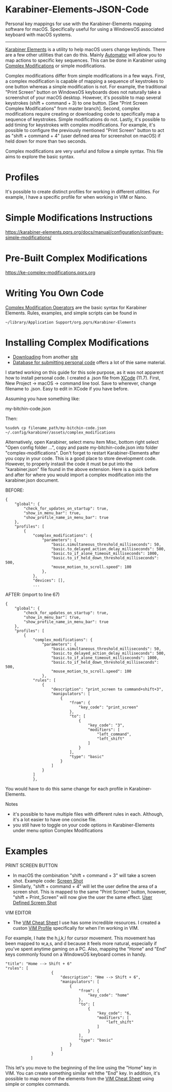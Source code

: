 # Karabiner-Elements-JSON-Code
Personal key mappings for use with the Karabiner-Elements mapping software for macOS. Specifically useful for using a WindowsOS associated keyboard with macOS systems.

---------

[Karabiner Elements](https://karabiner-elements.pqrs.org) is a utility to help macOS users change keybinds. There are a few other utilities that can do this. Mainly [Automator](https://support.apple.com/guide/automator/welcome/mac) will allow you to map actions to specific key sequences. This can be done in Karabiner using [Complex Modifications](https://ke-complex-modifications.pqrs.org) or simple modifications. 

Complex modifications differ from simple modifications in a few ways. First, a complex modification is capable of mapping a sequence of keystrokes to one button whereas a simple modification is not. For example, the traditional "Print Screen" button on WindowsOS keyboards does not naturally take a screenshot of your macOS desktop. However, it's possible to map several keystrokes (shift + command + 3) to one button. [See "Print Screen Complex Modifications" from master branch]. Second, complex modifications require creating or downloading code to specifically map a sequence of keystrokes. Simple modifications do not. Lastly, it's possible to add timing for keystrokes with complex modifications. For example, it's possible to configure the previously mentioned "Print Screen" button to act as "shift + command + 4" (user defined area for screenshot on macOS) if held down for more than two seconds. 

Complex modifications are very useful and follow a simple syntax. This file aims to explore the basic syntax.

# Profiles

It's possible to create distinct profiles for working in different utilities. For example, I have a specific profile for when working in VIM or Nano. 

# Simple Modifications Instructions

https://karabiner-elements.pqrs.org/docs/manual/configuration/configure-simple-modifications/

# Pre-Built Complex Modifications

https://ke-complex-modifications.pqrs.org

# Writing You Own Code

[Complex Modification Operators](https://karabiner-elements.pqrs.org/docs/json/complex-modifications-manipulator-definition/) are the basic syntax for Karabiner Elements. Rules, examples, and simple scripts can be found in 

~~~~~~~~~~~~~~
~/library/Application Support/org.pqrs/Karabiner-Elements
~~~~~~~~~~~~~~

# Installing Complex Modifications

- [Downloading](https://karabiner-elements.pqrs.org/docs/manual/configuration/configure-complex-modifications/) from another [site](https://ke-complex-modifications.pqrs.org)
- [Database for submitting personal code](https://github.com/pqrs-org/KE-complex_modifications) offers a lot of thie same material.

I started working on this guide for this sole purpose, as it was not apparent how to install personal code. I created a .json file from [XCode](https://developer.apple.com/xcode/) (11.7). First, New Project -> macOS -> command line tool. Save to wherever, change filename to .json. Easy to edit in XCode if you have before.

Assuming you have something like:

my-bitchin-code.json

Then:
~~~~~~~~~~~~~~~
%sudo% cp filename_path/my-bitchin-code.json ~/.config/karabiner/assets/complex_modifications
~~~~~~~~~~~~~~~
Alternatively, open Karabiner, select menu item Misc, bottom right select "Open config folder ...", copy and paste my-bitchin-code.json into folder "complex-modifications". Don't forget to restart Karabiner-Elements after you copy in your code. This is a good place to store development code. However, to properly instasll the code it must be put into the "karabiner.json" file found in the above extension. Here is a quick before and after for where you would import a complex modification into the karabiner.json document.

BEFORE:
~~~~~~~~~~~~~~~~~~
{
    "global": {
        "check_for_updates_on_startup": true,
        "show_in_menu_bar": true,
        "show_profile_name_in_menu_bar": true
    },
    "profiles": [
        {
            "complex_modifications": {
                "parameters": {
                    "basic.simultaneous_threshold_milliseconds": 50,
                    "basic.to_delayed_action_delay_milliseconds": 500,
                    "basic.to_if_alone_timeout_milliseconds": 1000,
                    "basic.to_if_held_down_threshold_milliseconds": 500,
                    "mouse_motion_to_scroll.speed": 100
                },
            },
            "devices": [],
            ...
~~~~~~~~~~~~~~~~~~
AFTER: (import to line 67)
~~~~~
{
    "global": {
        "check_for_updates_on_startup": true,
        "show_in_menu_bar": true,
        "show_profile_name_in_menu_bar": true
    },
    "profiles": [
        {
            "complex_modifications": {
                "parameters": {
                    "basic.simultaneous_threshold_milliseconds": 50,
                    "basic.to_delayed_action_delay_milliseconds": 500,
                    "basic.to_if_alone_timeout_milliseconds": 1000,
                    "basic.to_if_held_down_threshold_milliseconds": 500,
                    "mouse_motion_to_scroll.speed": 100
                },
            "rules": [
                {
                    "description": "print_screen to command+shift+3",
                    "manipulators": [
                        {
                            "from": {
                                "key_code": "print_screen"
                            },
                            "to": [
                                {
                                    "key_code": "3",
                                    "modifiers": [
                                        "left_command",
                                        "left_shift"
                                    ]
                                }
                            ],
                            "type": "basic"
                        }
                    ]
                }
            ]
            },
~~~~~
You would have to do this same change for each profile in Karabiner-Elements.

Notes
- it's possible to have multiple files with different rules in each. Although, it's a lot easier to have one concise file. 
- you still have to toggle on your code options in Karabiner-Elements under menu option Complex Modifications

# Examples

PRINT SCREEN BUTTON
- In macOS the combination "shift + command + 3" will take a screen shot. Example code: [Screen Shot]( ... )
- Similarly, "shift + command + 4" will let the user define the area of a screen shot. This is mapped to the same "Print Screen" button, however, "shift + Print_Screen" will now give the user the same effect. [User Defined Screen Shot]( ... )

VIM EDITOR
- The [VIM Cheat Sheet](https://www.worldtimzone.com/res/vi.html) I use has some incredible resources. I created a custon [VIM Profile]( ... ) specifically for when I'm working in VIM. 

For example, I hate the h,j,k,l for cursor movement. This movement has been mapped to w,a,s, and d because it feels more natural, especially if you've spent anytime gaming on a PC. Also, mapping the "Home" and "End" keys commonly found on a WindowsOS keyboard comes in handy. 
~~~~~~~~~~~~~~~~~~~~
"title": "Home --> Shift + 6"
"rules": [
                    {
                        "description": "Hme --> Shift + 6",
                        "manipulators": [
                            {
                                "from": {
                                    "key_code": "home"
                                },
                                "to": [
                                    {
                                        "key_code": "6,
                                        "modifiers": [
                                            "left_shift"
                                        ]
                                    }
                                ],
                                "type": "basic"
                            }
                        ]
                    }
           ]
~~~~~~~~~~~~~~~~~~~~
This let's you move to the beginning of the line using the "Home" key in VIM. You can create something similar wit hthe "End" key. In addition, it's possible to map more of the elements from the [VIM Cheat Sheet](https://www.worldtimzone.com/res/vi.html) using simple or complex commands.

